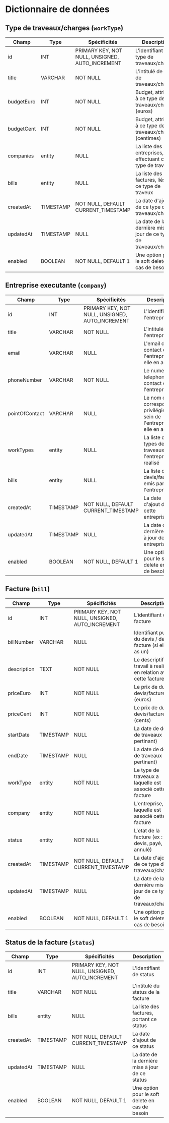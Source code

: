 # Dictionnaire de données

## Type de traveaux/charges (`workType`)

|Champ|Type|Spécificités|Description|
|-|-|-|-|
| id | INT | PRIMARY KEY, NOT NULL, UNSIGNED, AUTO_INCREMENT | L'identifiant de type de traveaux/charges |
| title | VARCHAR | NOT NULL | L'intitulé de type de traveaux/charges |
| budgetEuro | INT | NOT NULL | Budget, attribué à ce type de traveaux/charges (euros) |
| budgetCent | INT | NOT NULL | Budget, attribué à ce type de traveaux/charges (centimes) |
| companies | entity | NULL | La liste des entreprises, effectuant ce type de traveux |
| bills | entity | NULL | La liste des factures, liés à ce type de traveux |
| createdAt | TIMESTAMP |NOT NULL, DEFAULT CURRENT_TIMESTAMP|La date d'ajout de ce type de traveaux/charges |
| updatedAt | TIMESTAMP |NULL |La date de la dernière mise à jour de ce type de traveaux/charges |
| enabled | BOOLEAN | NOT NULL, DEFAULT 1 | Une option pour le soft delete en cas de besoin |


## Entreprise executante (`company`)

|Champ|Type|Spécificités|Description|
|-|-|-|-|
| id | INT | PRIMARY KEY, NOT NULL, UNSIGNED, AUTO_INCREMENT | L'identifiant de l'entreprise |
| title | VARCHAR | NOT NULL | L'intitulé de l'entreprise |
| email | VARCHAR | NULL | L'email de contact de l'entreprise (si elle en as un) |
| phoneNumber | VARCHAR | NOT NULL | Le numero de telephone de contact de l'entreprise |
| pointOfContact | VARCHAR | NULL | Le nom du correspondant privilégié au sein de l'entreprise (si elle en as un) |
| workTypes | entity | NULL | La liste de types de traveaux, que l'entreprise a realisé |
| bills | entity | NULL | La liste des devis/factures emis par l'entreprise |
| createdAt | TIMESTAMP |NOT NULL, DEFAULT CURRENT_TIMESTAMP|La date d'ajout de cette entreprise |
| updatedAt | TIMESTAMP |NULL |La date de la dernière mise à jour de cette entreprise |
| enabled | BOOLEAN | NOT NULL, DEFAULT 1 | Une option pour le soft delete en cas de besoin |

## Facture (`bill`)

|Champ|Type|Spécificités|Description|
|-|-|-|-|
| id | INT | PRIMARY KEY, NOT NULL, UNSIGNED, AUTO_INCREMENT | L'identifiant de la facture |
| billNumber | VARCHAR | NULL | Identifiant public du devis / de la facture (si elle en as un) |
| description | TEXT | NOT NULL | Le descriptif de travail à realiser en relation avec cette facture |
| priceEuro | INT | NOT NULL | Le prix de du devis/facture (euros) |
| priceCent | INT | NOT NULL | Le prix de du devis/facture (cents) |
| startDate | TIMESTAMP |NULL| La date de debut de traveaux (si pertinant) |
| endDate | TIMESTAMP |NULL | La date de debut de traveaux (si pertinant) |
| workType | entity | NOT NULL | Le type de traveaux a laquelle est associé cette facture |
| company | entity | NOT NULL | L'entreprise, à laquelle est associé cette facture |
| status | entity | NOT NULL | L'etat de la facture (ex : devis, payé, annulé) |
| createdAt | TIMESTAMP |NOT NULL, DEFAULT CURRENT_TIMESTAMP|La date d'ajout de ce type de traveaux/charges |
| updatedAt | TIMESTAMP |NULL |La date de la dernière mise à jour de ce type de traveaux/charges |
| enabled | BOOLEAN | NOT NULL, DEFAULT 1 | Une option pour le soft delete en cas de besoin |

## Status de la facture (`status`)

|Champ|Type|Spécificités|Description|
|-|-|-|-|
| id | INT | PRIMARY KEY, NOT NULL, UNSIGNED, AUTO_INCREMENT | L'identifiant de status |
| title | VARCHAR | NOT NULL | L'intitulé du status de la facture |
| bills | entity | NULL | La liste des factures, portant ce status |
| createdAt | TIMESTAMP |NOT NULL, DEFAULT CURRENT_TIMESTAMP|La date d'ajout de ce status |
| updatedAt | TIMESTAMP |NULL |La date de la dernière mise à jour de ce status |
| enabled | BOOLEAN | NOT NULL, DEFAULT 1 | Une option pour le soft delete en cas de besoin |